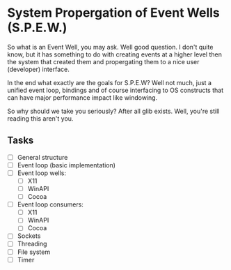 # System Propergation of Event Wells (S.P.E.W.)

So what is an Event Well, you may ask. Well good question.
I don't quite know, but it has something to do with creating events at a higher level then the system that created them and propergating them to a nice user (developer) interface.

In the end what exactly are the goals for S.P.E.W?
Well not much, just a unified event loop, bindings and of course interfacing to OS constructs that can have major performance impact like windowing.

So why should we take you seriously? After all glib exists. Well, you're still reading this aren't you.

## Tasks

- [ ] General structure
- [ ] Event loop (basic implementation)
- [ ] Event loop wells:
  - [ ] X11
  - [ ] WinAPI
  - [ ] Cocoa
- [ ] Event loop consumers:
  - [ ] X11
  - [ ] WinAPI
  - [ ] Cocoa
- [ ] Sockets
- [ ] Threading
- [ ] File system
- [ ] Timer
